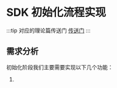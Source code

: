 # SDK 初始化流程实现

:::tip 对应的理论篇传送门
[传送门](../../../theoretical-chapter/sentry-sdk-architecture/init/)
:::

## 需求分析

初始化阶段我们主要需要实现以下几个功能：

1.
